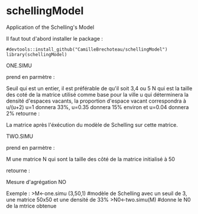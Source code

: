 # schellingModel
Application of the Schelling's Model

Il faut tout d'abord installer le package :

```{r}
#devtools::install_github("CamilleBrechoteau/schellingModel")
library(schellingModel)
```  

ONE.SIMU

prend en parmètre :

  Seuil qui est un entier, il est préférable de qu'il soit 3,4 ou 5
  N qui est la taille des coté de la matrice utilisé comme base pour la ville
  u qui déterminera la densité d'espaces vacants, la proportion d'espace vacant correspondra à u/(u+2)
    u=1 donnera 33%, u=0.35 donnera 15% environ et u=0.04 donnera 2%
retourne : 

  La matrice après l'éxécution du modèle de Schelling sur cette matrice.
  

  
 
TWO.SIMU

prend en parmètre :

  M une matrice
  N qui sont la taille des côté de la matrice initialisé à 50
  
retourne :

  Mesure d'agrégation NO
  
  
 Exemple : 
      >M<-one.simu (3,50,1) #modèle de Schelling avec un seuil de 3, une matrice 50x50 et une densité de 33%
      >N0<-two.simu(M) #donne le N0 de la mtrice obtenue
